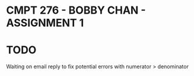 # CMPT 276 - BOBBY CHAN - ASSIGNMENT 1

# TODO
Waiting on email reply to fix potential errors with numerator > denominator 
